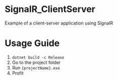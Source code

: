 # SignalR_ClientServer
Example of a client-server application using SignalR

# Usage Guide
1. `dotnet build -c Release`
2. Go to the project folder
3. Run `{projectName}.exe`
4. Profit
